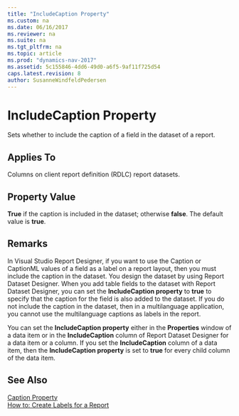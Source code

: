 ```yaml
---
title: "IncludeCaption Property"
ms.custom: na
ms.date: 06/16/2017
ms.reviewer: na
ms.suite: na
ms.tgt_pltfrm: na
ms.topic: article
ms.prod: "dynamics-nav-2017"
ms.assetid: 5c155846-4dd6-49d0-a6f5-9af11f725d54
caps.latest.revision: 8
author: SusanneWindfeldPedersen
---
```

# IncludeCaption Property
Sets whether to include the caption of a field in the dataset of a report.  

## Applies To  
 Columns on client report definition \(RDLC\) report datasets.  

## Property Value  
 **True** if the caption is included in the dataset; otherwise **false**. The default value is **true**.  

## Remarks  
 In Visual Studio Report Designer, if you want to use the Caption or CaptionML values of a field as a label on a report layout, then you must include the caption in the dataset. You design the dataset by using Report Dataset Designer. When you add table fields to the dataset with Report Dataset Designer, you can set the **IncludeCaption property** to **true** to specify that the caption for the field is also added to the dataset. If you do not include the caption in the dataset, then in a multilanguage application, you cannot use the multilanguage captions as labels in the report.  

 You can set the **IncludeCaption property** either in the **Properties** window of a data item or in the **IncludeCaption** column of Report Dataset Designer for a data item or a column. If you set the **IncludeCaption** column of a data item, then the **IncludeCaption property** is set to **true** for every child column of the data item.  

## See Also  
 [Caption Property](devenv-caption-property.md)   
 [How to: Create Labels for a Report](../devenv-How-to-Create-Labels-for-a-Report.md)
